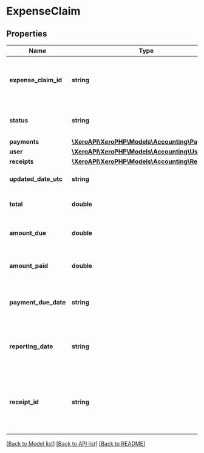 # ExpenseClaim

## Properties
Name | Type | Description | Notes
------------ | ------------- | ------------- | -------------
**expense_claim_id** | **string** | Xero generated unique identifier for an expense claim | [optional] 
**status** | **string** | Current status of an expense claim – see status types | [optional] 
**payments** | [**\XeroAPI\XeroPHP\Models\Accounting\Payment[]**](Payment.md) | See Payments | [optional] 
**user** | [**\XeroAPI\XeroPHP\Models\Accounting\User**](User.md) |  | [optional] 
**receipts** | [**\XeroAPI\XeroPHP\Models\Accounting\Receipt[]**](Receipt.md) |  | [optional] 
**updated_date_utc** | **string** | Last modified date UTC format | [optional] 
**total** | **double** | The total of an expense claim being paid | [optional] 
**amount_due** | **double** | The amount due to be paid for an expense claim | [optional] 
**amount_paid** | **double** | The amount still to pay for an expense claim | [optional] 
**payment_due_date** | **string** | The date when the expense claim is due to be paid YYYY-MM-DD | [optional] 
**reporting_date** | **string** | The date the expense claim will be reported in Xero YYYY-MM-DD | [optional] 
**receipt_id** | **string** | The Xero identifier for the Receipt e.g. e59a2c7f-1306-4078-a0f3-73537afcbba9 | [optional] 

[[Back to Model list]](../README.md#documentation-for-models) [[Back to API list]](../README.md#documentation-for-api-endpoints) [[Back to README]](../README.md)


